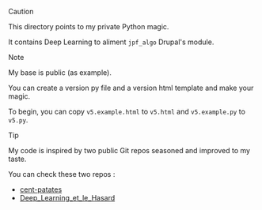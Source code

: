 > [!CAUTION]
> This directory points to my private Python magic.
>
> It contains Deep Learning to aliment `jpf_algo` Drupal's module.

> [!NOTE]
> My base is public (as example).
>
> You can create a version py file and a version html template and make your magic.
>
> To begin, you can copy `v5.example.html` to `v5.html` and `v5.example.py` to `v5.py`.

> [!TIP]
> My code is inspired by two public Git repos seasoned and improved to my taste.
>
> You can check these two repos :
>
> - [cent-patates](https://github.com/sitegui/cent-patates)
> - [Deep_Learning_et_le_Hasard](https://github.com/berba1995/Deep_Learning_et_le_Hasard)

